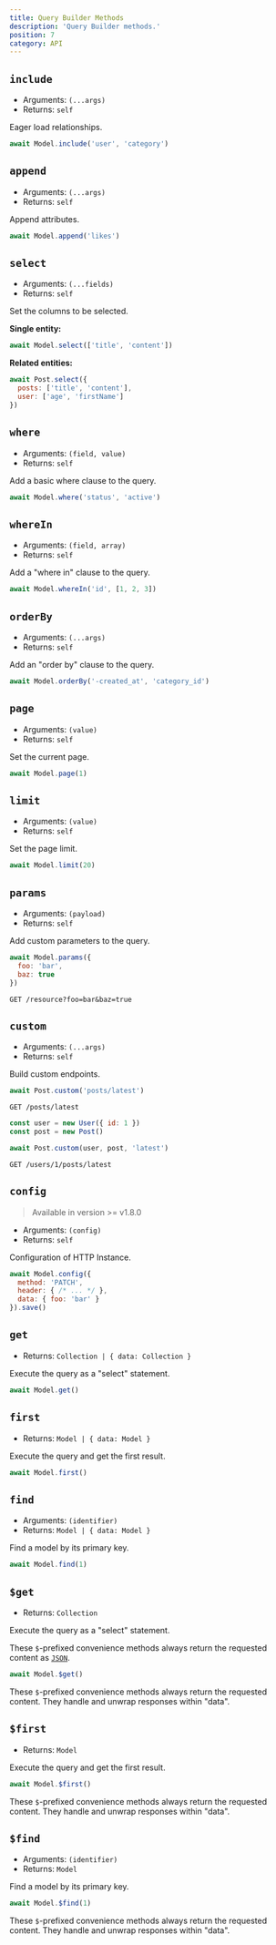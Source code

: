 ```yaml
---
title: Query Builder Methods
description: 'Query Builder methods.'
position: 7
category: API
---
```


## `include`
- Arguments: `(...args)`
- Returns: `self`

Eager load relationships.

```js
await Model.include('user', 'category')
```

## `append`
- Arguments: `(...args)`
- Returns: `self`

Append attributes.

```js
await Model.append('likes')
```

## `select`
- Arguments: `(...fields)`
- Returns: `self`

Set the columns to be selected.

**Single entity:**
```js
await Model.select(['title', 'content'])
```

**Related entities:**
```js
await Post.select({
  posts: ['title', 'content'],
  user: ['age', 'firstName']
})
```

## `where`
- Arguments: `(field, value)`
- Returns: `self`

Add a basic where clause to the query.

```js
await Model.where('status', 'active')
```

## `whereIn`
- Arguments: `(field, array)`
- Returns: `self`

Add a "where in" clause to the query.

```js
await Model.whereIn('id', [1, 2, 3])
```

## `orderBy`
- Arguments: `(...args)`
- Returns: `self`

Add an "order by" clause to the query.

```js
await Model.orderBy('-created_at', 'category_id')  
```

## `page`
- Arguments: `(value)`
- Returns: `self`

Set the current page.

```js
await Model.page(1)
```

## `limit`
- Arguments: `(value)`
- Returns: `self`

Set the page limit.

```js
await Model.limit(20)
```

## `params`
- Arguments: `(payload)`
- Returns: `self`

Add custom parameters to the query.

<code-group>
  <code-block Label="Query" active>

  ```js
  await Model.params({
    foo: 'bar',
    baz: true
  })
  ```

  </code-block>
  <code-block Label="Request">

  ```http request
  GET /resource?foo=bar&baz=true
  ```

  </code-block>
</code-group>

## `custom`
- Arguments: `(...args)`
- Returns: `self`

Build custom endpoints.

<code-group>
  <code-block Label="Simple Query" active>

  ```js
  await Post.custom('posts/latest')
  ```

  </code-block>
  <code-block Label="Simple Request">

  ```http request
  GET /posts/latest
  ```

  </code-block>
  <code-block Label="Complex Query">

  ```js
  const user = new User({ id: 1 })
  const post = new Post()

  await Post.custom(user, post, 'latest')
  ```

  </code-block>
  <code-block Label="Complex Request">

  ```http request
  GET /users/1/posts/latest
  ```

  </code-block>
</code-group>

## `config`
> Available in version >= v1.8.0

- Arguments: `(config)`
- Returns: `self`

Configuration of HTTP Instance.

```js
await Model.config({
  method: 'PATCH',
  header: { /* ... */ },
  data: { foo: 'bar' }
}).save()
```

## `get`
- Returns: `Collection | { data: Collection }`

Execute the query as a "select" statement.

```js
await Model.get()
```

## `first`
- Returns: `Model | { data: Model }`

Execute the query and get the first result.

```js
await Model.first()
```

## `find`
- Arguments: `(identifier)`
- Returns: `Model | { data: Model }`

Find a model by its primary key.

```js
await Model.find(1)
```

## `$get`
- Returns: `Collection`

Execute the query as a "select" statement.

These `$`-prefixed convenience methods always return the requested content as [`JSON`](https://developer.mozilla.org/en-US/docs/Web/API/Body/json).

```js
await Model.$get()
```

<alert type="info">These `$`-prefixed convenience methods always return the requested content. 
They handle and unwrap responses within "data".</alert>

## `$first`
- Returns: `Model`

Execute the query and get the first result.

```js
await Model.$first()
```

<alert type="info">These `$`-prefixed convenience methods always return the requested content. 
They handle and unwrap responses within "data".</alert>

## `$find`
- Arguments: `(identifier)`
- Returns: `Model`

Find a model by its primary key.

```js
await Model.$find(1)
```

<alert type="info">These `$`-prefixed convenience methods always return the requested content. 
They handle and unwrap responses within "data".</alert>
